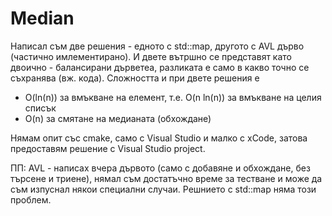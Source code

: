 # Median

Написал съм две решения - едното с std::map, другото с AVL дърво (частично имлементирано). И двете вътршно се представят като двоично - балансирани дърветеа, разликата е само в какво точно се съхранява (вж. кода). Сложността и при двете решения е

- O(ln(n)) за вмъкване на елемент, т.е. O(n ln(n)) за вмъкване на целия списък
- O(n) за смятане на медианата (обхождане)

Нямам опит със cmake, само с Visual Studio и малко с xCode, затова предоставям решение с Visual Studio project.

ПП: AVL - написах вчера дървото (само с добавяне и обхождане, без търсене и триене), нямал съм достатъчно време за тестване и може да съм изпуснал някои специални случаи. Решнието с std::map няма този проблем.
